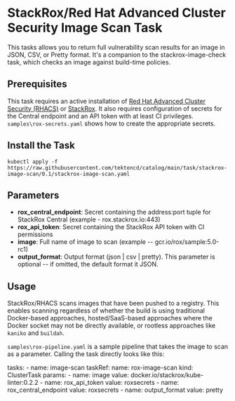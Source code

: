 # StackRox/Red Hat Advanced Cluster Security Image Scan Task

This tasks allows you to return full vulnerability scan results for an image in JSON, CSV, or Pretty format.  It's a companion to the stackrox-image-check task, which checks an image against build-time policies.

## Prerequisites

This task requires an active installation of [Red Hat Advanced Cluster Security (RHACS)](https://www.redhat.com/en/resources/advanced-cluster-security-for-kubernetes-datasheet) or [StackRox](https://www.stackrox.io/).  It also requires configuration of secrets for the Central endpoint and an API token with at least CI privileges.  `samples\rox-secrets.yaml` shows how to create the appropriate secrets.

## Install the Task

```
kubectl apply -f https://raw.githubusercontent.com/tektoncd/catalog/main/task/stackrox-image-scan/0.1/stackrox-image-scan.yaml
```

## Parameters

- **rox_central_endpoint**: Secret containing the address:port tuple for StackRox Central (example - rox.stackrox.io:443)
- **rox_api_token**: Secret containing the StackRox API token with CI permissions
- **image**: Full name of image to scan (example -- gcr.io/rox/sample:5.0-rc1)
- **output_format**:  Output format (json | csv | pretty).  This parameter is optional -- if omitted, the default format it JSON.

## Usage

StackRox/RHACS scans images that have been pushed to a registry.  This enables scanning regardless of whether the build is using traditional Docker-based approaches, hosted/SaaS-based approaches where the Docker socket may not be directly available, or rootless approaches like `kaniko` and `buildah`.

`samples\rox-pipeline.yaml` is a sample pipeline that takes the image to scan as a parameter.  Calling the task directly looks like this:

  tasks:
    - name: image-scan
        taskRef:
        name: rox-image-scan
        kind: ClusterTask
        params:
            - name: image
            value: docker.io/stackrox/kube-linter:0.2.2
            - name: rox_api_token
            value: roxsecrets
            - name: rox_central_endpoint
            value: roxsecrets
            - name: output_format
            value: pretty